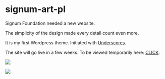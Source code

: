 # signum-art-pl

Signum Foundation needed a new website.

The simplicity of the design made every detail count even more.

It is my first Wordpress theme. Initiated with [Underscores](http://underscores.me/).

The site will go live in a few weeks.
To be viewed temporarily here: [CLICK](http://signum.olagjd.com/en/).

![](http://img.olagjd.com/signum-land.png)

![](http://img.olagjd.com/signum-contact.gif)




